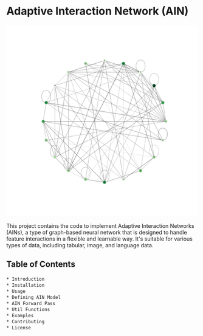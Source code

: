 # Adaptive Interaction Network (AIN)

![](media/MNIST_B64_E50.gif)

This project contains the code to implement Adaptive Interaction Networks (AINs), a type of graph-based neural network that is designed to handle feature interactions in a flexible and learnable way. It's suitable for various types of data, including tabular, image, and language data.

## Table of Contents
    * Introduction
    * Installation
    * Usage
    * Defining AIN Model
    * AIN Forward Pass
    * Util Functions
    * Examples
    * Contributing
    * License